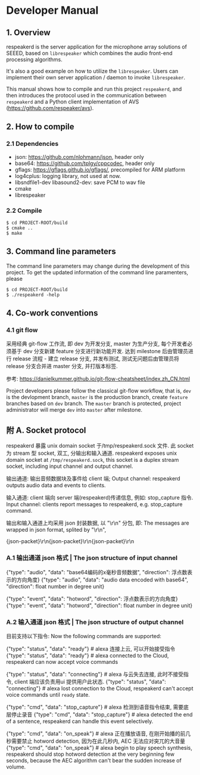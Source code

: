 # Developer Manual

## 1. Overview

respeakerd is the server application for the microphone array solutions of SEEED, based on `librespeaker` which combines the audio front-end processing algorithms.

It's also a good example on how to utilize the `librespeaker`. Users can implement their own server application / daemon to invoke `librespeaker`.

This manual shows how to compile and run this project `respeakerd`, and then introduces the protocol used in the communication between `respeakerd` and a Python client implementation of AVS (https://github.com/respeaker/avs).

## 2. How to compile

### 2.1 Dependencies

- json: https://github.com/nlohmann/json, header only
- base64: https://github.com/tplgy/cppcodec, header only
- gflags: https://gflags.github.io/gflags/, precompiled for ARM platform
- log4cplus: logging library, not used at now.
- libsndfile1-dev libasound2-dev: save PCM to wav file
- cmake
- librespeaker

### 2.2 Compile

```shell
$ cd PROJECT-ROOT/build
$ cmake ..
$ make
```

## 3. Command line parameters

The command line parameters may change during the development of this project. To get the updated information of the command line paramenters, please

```shell
$ cd PROJECT-ROOT/build
$ ./respeakerd -help
```

## 4. Co-work conventions

### 4.1 git flow

采用经典 git-flow 工作流, 即 dev 为开发分支, master 为生产分支, 每个开发者必须基于 dev 分支新建 feature 分支进行新功能开发. 达到 milestone 后由管理员进行 release 流程 - 建立 release 分支, 并发布测试, 测试无问题后由管理员将  release 分支合并进 master 分支, 并打版本标签.

参考: https://danielkummer.github.io/git-flow-cheatsheet/index.zh_CN.html

Project developers please follow the classical git-flow workflow, that is, `dev` is the devlopment branch, `master` is the production branch, create `feature` branches based on `dev` branch. The `master` branch is protected, project administrator will merge `dev` into `master` after milestone.


## 附 A. Socket protocol

respeakerd 暴露 unix domain socket 于/tmp/respeakerd.sock 文件. 此 socket 为 stream 型 socket, 双工, 分输出和输入通道.
respeakerd exposes unix domain socket at `/tmp/respeakerd.sock`, this socket is a duplex stream socket, including input channel and output channel.

输出通道: 输出音频数据块及事件给 client 端;
Output channel: respeakerd outputs audio data and events to clients.

输入通道: client 端向 server 端(respeakerd)传递信息, 例如: stop_capture 指令.
Input channel: clients report messages to respeakerd, e.g. stop_capture command.

输出和输入通道上均采用 json 封装数据, 以 "\r\n" 分包, 即:
The messages are wrapped in json format, splited by "\r\n",

{json-packet}\r\n{json-packet}\r\n{json-packet}\r\n

### A.1 输出通道 json 格式 | The json structure of input channel

{"type": "audio", "data": "base64编码的x毫秒音频数据", "direction": 浮点数表示的方向角度}
{"type": "audio", "data": "audio data encoded with base64", "direction": float number in degree unit}

{"type": "event", "data": "hotword", "direction": 浮点数表示的方向角度}
{"type": "event", "data": "hotword", "direction": float number in degree unit}

### A.2 输入通道 json 格式 | The json structure of output channel

目前支持以下指令:
Now the following commands are supported:

{"type": "status", "data": "ready"}    # alexa 连接上云, 可以开始接受指令
{"type": "status", "data": "ready"}    # alexa connected to the Cloud, respeakerd can now accept voice commands

{"type": "status", "data": "connecting"}    # alexa 与云失去连接, 此时不接受指令, client 端应该负责用ui 提供用户此状态.
{"type": "status", "data": "connecting"}    # alexa lost connection to the Cloud, respeakerd can't accept voice commands until `ready` state.

{"type": "cmd", "data": "stop_capture"}    # alexa 检测到语音指令结束, 需要底层停止录音
{"type": "cmd", "data": "stop_capture"}    # alexa detected the end of a sentence, respeakerd can handle this event selectively.

{"type": "cmd", "data": "on_speak"}    # alexa 正在播放语音, 在刚开始播的前几秒需要禁止 hotword detection, 因为在此几秒内, AEC 无法应对突兀的大音量
{"type": "cmd", "data": "on_speak"}    # alexa begin to play speech synthesis, respeakerd should stop hotword detection at the very beginning few seconds, because the AEC algorithm can't bear the sudden increase of volume.


